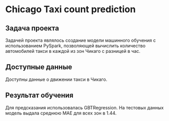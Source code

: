 # Chicago Taxi count prediction

## Задача проекта

Задачей проекта являлось создание модели машинного обучения с использованием PySpark, позволяющей вычислить количество автомобилей такси в каждой из зон Чикаго с разницей в час.

## Доступные данные

Доступны данные о движении такси в Чикаго.

## Результат обучения

Для предсказания использовалась GBTRegression. На тестовых данных модель выдала среднюю MAE для всех зон в 1.44.

